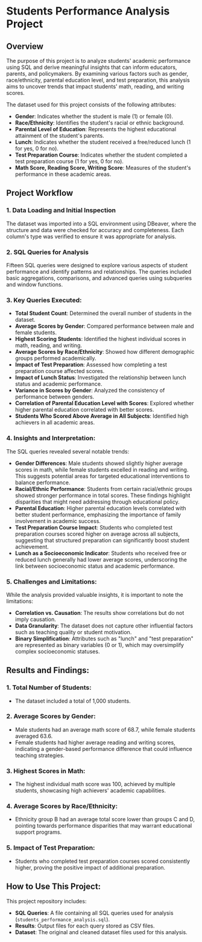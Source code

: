 # Students Performance Analysis Project

## Overview

The purpose of this project is to analyze students' academic performance using SQL and derive meaningful insights that can inform educators, parents, and policymakers. By examining various factors such as gender, race/ethnicity, parental education level, and test preparation, this analysis aims to uncover trends that impact students' math, reading, and writing scores.

The dataset used for this project consists of the following attributes:

- **Gender**: Indicates whether the student is male (1) or female (0).
- **Race/Ethnicity**: Identifies the student's racial or ethnic background.
- **Parental Level of Education**: Represents the highest educational attainment of the student's parents.
- **Lunch**: Indicates whether the student received a free/reduced lunch (1 for yes, 0 for no).
- **Test Preparation Course**: Indicates whether the student completed a test preparation course (1 for yes, 0 for no).
- **Math Score, Reading Score, Writing Score**: Measures of the student's performance in these academic areas.

## Project Workflow

### 1. Data Loading and Initial Inspection
The dataset was imported into a SQL environment using DBeaver, where the structure and data were checked for accuracy and completeness. Each column's type was verified to ensure it was appropriate for analysis.

### 2. SQL Queries for Analysis
Fifteen SQL queries were designed to explore various aspects of student performance and identify patterns and relationships. The queries included basic aggregations, comparisons, and advanced queries using subqueries and window functions.

### 3. Key Queries Executed:
- **Total Student Count**: Determined the overall number of students in the dataset.
- **Average Scores by Gender**: Compared performance between male and female students.
- **Highest Scoring Students**: Identified the highest individual scores in math, reading, and writing.
- **Average Scores by Race/Ethnicity**: Showed how different demographic groups performed academically.
- **Impact of Test Preparation**: Assessed how completing a test preparation course affected scores.
- **Impact of Lunch Status**: Investigated the relationship between lunch status and academic performance.
- **Variance in Scores by Gender**: Analyzed the consistency of performance between genders.
- **Correlation of Parental Education Level with Scores**: Explored whether higher parental education correlated with better scores.
- **Students Who Scored Above Average in All Subjects**: Identified high achievers in all academic areas.

### 4. Insights and Interpretation:
The SQL queries revealed several notable trends:

- **Gender Differences**: Male students showed slightly higher average scores in math, while female students excelled in reading and writing. This suggests potential areas for targeted educational interventions to balance performance.
- **Racial/Ethnic Performance**: Students from certain racial/ethnic groups showed stronger performance in total scores. These findings highlight disparities that might need addressing through educational policy.
- **Parental Education**: Higher parental education levels correlated with better student performance, emphasizing the importance of family involvement in academic success.
- **Test Preparation Course Impact**: Students who completed test preparation courses scored higher on average across all subjects, suggesting that structured preparation can significantly boost student achievement.
- **Lunch as a Socioeconomic Indicator**: Students who received free or reduced lunch generally had lower average scores, underscoring the link between socioeconomic status and academic performance.

### 5. Challenges and Limitations:
While the analysis provided valuable insights, it is important to note the limitations:
- **Correlation vs. Causation**: The results show correlations but do not imply causation.
- **Data Granularity**: The dataset does not capture other influential factors such as teaching quality or student motivation.
- **Binary Simplification**: Attributes such as "lunch" and "test preparation" are represented as binary variables (0 or 1), which may oversimplify complex socioeconomic statuses.

## Results and Findings:

### 1. Total Number of Students:
- The dataset included a total of 1,000 students.

### 2. Average Scores by Gender:
- Male students had an average math score of 68.7, while female students averaged 63.6.
- Female students had higher average reading and writing scores, indicating a gender-based performance difference that could influence teaching strategies.

### 3. Highest Scores in Math:
- The highest individual math score was 100, achieved by multiple students, showcasing high achievers' academic capabilities.

### 4. Average Scores by Race/Ethnicity:
- Ethnicity group B had an average total score lower than groups C and D, pointing towards performance disparities that may warrant educational support programs.

### 5. Impact of Test Preparation:
- Students who completed test preparation courses scored consistently higher, proving the positive impact of additional preparation.

## How to Use This Project:
This project repository includes:
- **SQL Queries**: A file containing all SQL queries used for analysis (`students_performance_analysis.sql`).
- **Results**: Output files for each query stored as CSV files.
- **Dataset**: The original and cleaned dataset files used for this analysis.


